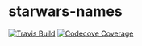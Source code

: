 # starwars-names

[![Travis Build](https://img.shields.io/travis/freeman29/starwars-names.svg?style=flat-square)](https://travis-ci.org/freeman29/starwars-names)
[![Codecove Coverage](https://img.shields.io/codecov/c/github/codecov/freeman29/starwars-names.svg?style=flat-square)](https://codecov.io/gh/freeman29/starwars-names)